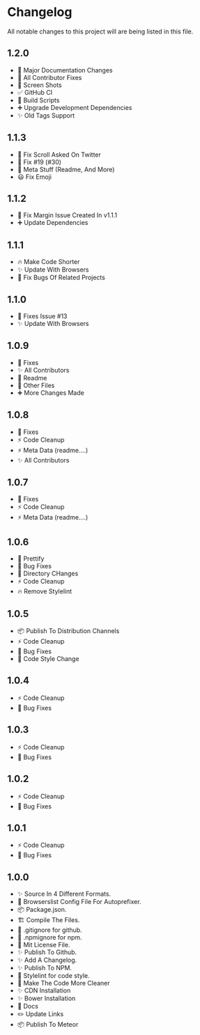 # Changelog

All notable changes to this project will are being listed in this file.

## 1.2.0

*   📃 Major Documentation Changes
*   🔧 All Contributor Fixes
*   🍱 Screen Shots
*   ✅ GitHub CI
*   📜 Build Scripts
*   ➕ Upgrade Development Dependencies
*   ✨ Old Tags Support

## 1.1.3

*   🌟 Fix Scroll Asked On Twitter
*   🐛 Fix #19 (#30)
*   📝 Meta Stuff (Readme, And More)
*   😃 Fix Emoji

## 1.1.2

*   🐛 Fix Margin Issue Created In v1.1.1
*   ➕ Update Dependencies

## 1.1.1

*   🔥 Make Code Shorter
*   ✨ Update With Browsers
*   🐛 Fix Bugs Of Related Projects

## 1.1.0

*   🐛 Fixes Issue #13
*   ✨ Update With Browsers

## 1.0.9

*   🐛 Fixes
*   ✨ All Contributors
*   📝 Readme
*   📄 Other Files
*   ➕ More Changes Made

## 1.0.8

*   🐛 Fixes
*   ⚡ Code Cleanup
*   ⚡ Meta Data (readme....)
*   ✨ All Contributors

## 1.0.7

*   🐛 Fixes
*   ⚡ Code Cleanup
*   ⚡ Meta Data (readme....)

## 1.0.6

*   🎨 Prettify
*   🐛 Bug Fixes
*   🚚 Directory CHanges
*   ⚡ Code Cleanup
*   🔥 Remove Stylelint

## 1.0.5

*   📦 Publish To Distribution Channels
*   ⚡ Code Cleanup
*   🐛 Bug Fixes
*   🎨 Code Style Change

## 1.0.4

*   ⚡ Code Cleanup
*   🐛 Bug Fixes

## 1.0.3

*   ⚡ Code Cleanup
*   🐛 Bug Fixes

## 1.0.2

*   ⚡ Code Cleanup
*   🐛 Bug Fixes

## 1.0.1

*   ⚡ Code Cleanup
*   🐛 Bug Fixes

## 1.0.0

*   ✨ Source In 4 Different Formats.
*   🔧 Browserslist Config File For Autoprefixer.
*   📦 Package.json.
*   🏗️ Compile The Files.
*   🙈 .gitignore for github.
*   🙈 .npmignore for npm.
*   📄 Mit License File.
*   ✨ Publish To Github.
*   ✨ Add A Changelog.
*   ✨ Publish To NPM.
*   🎨 Stylelint for code style.
*   🎨 Make The Code More Cleaner
*   ✨ CDN Installation
*   ✨ Bower Installation
*   📝 Docs
*   ✏️ Update Links
*   📦 Publish To Meteor
